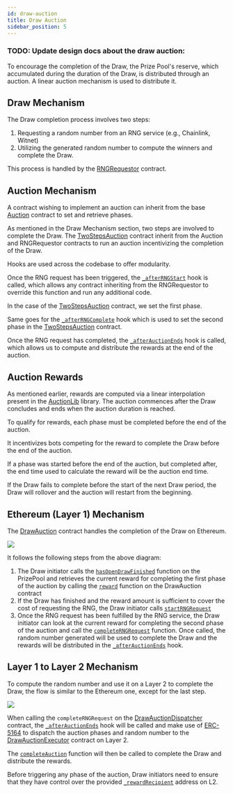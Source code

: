 ```yaml
---
id: draw-auction
title: Draw Auction
sidebar_position: 5
---
```


### TODO: Update design docs about the draw auction:

To encourage the completion of the Draw, the Prize Pool's reserve, which accumulated during the duration of the Draw, is distributed through an auction. A linear auction mechanism is used to distribute it.

## Draw Mechanism

The Draw completion process involves two steps:

1. Requesting a random number from an RNG service (e.g., Chainlink, Witnet)
2. Utilizing the generated random number to compute the winners and complete the Draw.

This process is handled by the [RNGRequestor](https://github.com/pooltogether/v5-draw-auction/blob/main/src/RNGRequestor.sol) contract.

## Auction Mechanism

A contract wishing to implement an auction can inherit from the base [Auction](https://github.com/pooltogether/v5-draw-auction/blob/main/src/auctions/Auction.sol) contract to set and retrieve phases.

As mentioned in the Draw Mechanism section, two steps are involved to complete the Draw.
The [TwoStepsAuction](https://github.com/pooltogether/v5-draw-auction/blob/main/src/auctions/TwoStepsAuction.sol) contract inherit from the Auction and RNGRequestor contracts to run an auction incentivizing the completion of the Draw.

Hooks are used across the codebase to offer modularity.

Once the RNG request has been triggered, the [`_afterRNGStart`](https://github.com/pooltogether/v5-draw-auction/blob/main/src/RNGRequestor.sol#L175) hook is called, which allows any contract inheriting from the RNGRequestor to override this function and run any additional code.

In the case of the [TwoStepsAuction](https://github.com/pooltogether/v5-draw-auction/blob/main/src/auctions/TwoStepsAuction.sol#L37) contract, we set the first phase.

Same goes for the [`_afterRNGComplete`](https://github.com/pooltogether/v5-draw-auction/blob/main/src/RNGRequestor.sol#L191) hook which is used to set the second phase in the [TwoStepsAuction](https://github.com/pooltogether/v5-draw-auction/blob/main/src/auctions/TwoStepsAuction.sol#L47) contract.

Once the RNG request has completed, the [`_afterAuctionEnds`](https://github.com/pooltogether/v5-draw-auction/blob/main/src/auctions/TwoStepsAuction.sol#L60) hook is called, which allows us to compute and distribute the rewards at the end of the auction.

## Auction Rewards

As mentioned earlier, rewards are computed via a linear interpolation present in the [AuctionLib](https://github.com/pooltogether/v5-draw-auction/blob/main/src/libraries/RewardLib.sol#L116) library.
The auction commences after the Draw concludes and ends when the auction duration is reached.

To qualify for rewards, each phase must be completed before the end of the auction.

It incentivizes bots competing for the reward to complete the Draw before the end of the auction.

If a phase was started before the end of the auction, but completed after, the end time used to calculate the reward will be the auction end time.

If the Draw fails to complete before the start of the next Draw period, the Draw will rollover and the auction will restart from the beginning.

## Ethereum (Layer 1) Mechanism

The [DrawAuction](https://github.com/pooltogether/v5-draw-auction/blob/main/src/DrawAuction.sol) contract handles the completion of the Draw on Ethereum.

<img src='/img/v5/draw-auction/l1-flow.png' />

It follows the following steps from the above diagram:

1. The Draw initiator calls the [`hasOpenDrawFinished`](https://github.com/pooltogether/v5-prize-pool/blob/4cbd0dbb40704c21cc07b42b2e3057a7e90b1057/src/PrizePool.sol#L579) function on the PrizePool and retrieves the current reward for completing the first phase of the auction by calling the  [`reward`](https://github.com/pooltogether/v5-draw-auction/blob/main/src/libraries/RewardLib.sol#L52) function on the DrawAuction contract
2. If the Draw has finished and the reward amount is sufficient to cover the cost of requesting the RNG, the Draw initiator calls [`startRNGRequest`](https://github.com/pooltogether/v5-draw-auction/blob/main/src/RNGRequestor.sol#L163)
3. Once the RNG request has been fulfilled by the RNG service, the Draw initiator can look at the current reward for completing the second phase of the auction and call the [`completeRNGRequest`](https://github.com/pooltogether/v5-draw-auction/blob/main/src/RNGRequestor.sol#L185) function.
Once called, the random number generated will be used to complete the Draw and the rewards will be distributed in the [`_afterAuctionEnds`](https://github.com/pooltogether/v5-draw-auction/blob/main/src/DrawAuction.sol#L81) hook.

## Layer 1 to Layer 2 Mechanism

To compute the random number and use it on a Layer 2 to complete the Draw, the flow is similar to the Ethereum one, except for the last step.

<img src='/img/v5/draw-auction/l1-flow.png' />

When calling the `completeRNGRequest` on the [DrawAuctionDispatcher](https://github.com/pooltogether/v5-draw-auction/blob/main/src/DrawAuctionDispatcher.sol) contract, the [`_afterAuctionEnds`](https://github.com/pooltogether/v5-draw-auction/blob/main/src/DrawAuctionDispatcher.sol#L155) hook will be called and make use of [ERC-5164](https://github.com/pooltogether/ERC5164) to dispatch the auction phases and random number to the [DrawAuctionExecutor](https://github.com/pooltogether/v5-draw-auction/blob/main/src/DrawAuctionExecutor.sol) contract on Layer 2.

The [`completeAuction`](https://github.com/pooltogether/v5-draw-auction/blob/main/src/DrawAuctionExecutor.sol#L93) function will then be called to complete the Draw and distribute the rewards.

Before triggering any phase of the auction, Draw initiators need to ensure that they have control over the provided [`_rewardRecipient`](https://github.com/pooltogether/v5-draw-auction/blob/main/src/auctions/TwoStepsAuction.sol#L35) address on L2.
